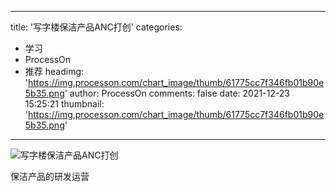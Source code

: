 
---
title: '写字楼保洁产品ANC打创'
categories: 
 - 学习
 - ProcessOn
 - 推荐
headimg: 'https://img.processon.com/chart_image/thumb/61775cc7f346fb01b90e5b35.png'
author: ProcessOn
comments: false
date: 2021-12-23 15:25:21
thumbnail: 'https://img.processon.com/chart_image/thumb/61775cc7f346fb01b90e5b35.png'
---

<div>   
<img class="thumb" alt="写字楼保洁产品ANC打创" src="https://img.processon.com/chart_image/thumb/61775cc7f346fb01b90e5b35.png" referrerpolicy="no-referrer">
<p>保洁产品的研发运营</p>  
</div>
            